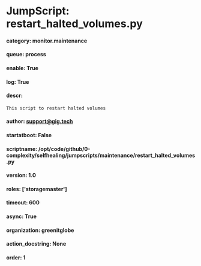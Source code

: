 
# JumpScript: restart_halted_volumes.py
        
#### category: monitor.maintenance
#### queue: process
#### enable: True
#### log: True
#### descr: 
```
This script to restart halted volumes

```
#### author: support@gig.tech
#### startatboot: False
#### scriptname: /opt/code/github/0-complexity/selfhealing/jumpscripts/maintenance/restart_halted_volumes.py
#### version: 1.0
#### roles: ['storagemaster']
#### timeout: 600
#### async: True
#### organization: greenitglobe
#### action_docstring: None
#### order: 1